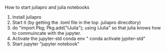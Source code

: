 How to start juliapro and julia notebooks

1.  Install juliapro
2.  Start it (by getting the .toml file in the top .juliapro direcdtory)
3.  do "import Pkg; Pkg.add("IJulia"); using IJulia" so that julia knows how to commuincate with the jupyter.
4. Activate the jupyter-std conda env " conda activate jypiter-std"
5. Start jupyter "jupyter notebook"

